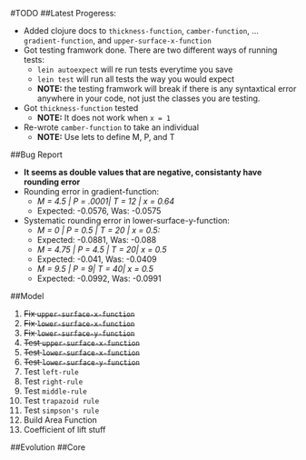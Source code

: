 #TODO
##Latest Progeress:
* Added clojure docs to `thickness-function`, `camber-function`,
... `gradient-function`, and `upper-surface-x-function`
* Got testing framwork done. There are two different ways of running tests:
  * `lein autoexpect` will re run tests everytime you save
  * `lein test` will run all tests the way you would expect
  * **NOTE:** the testing framwork will break if there is any syntaxtical error anywhere in your code,
not just the classes you are testing.
* Got `thickness-function` tested
  * **NOTE:** It does not work when `x = 1`
* Re-wrote `camber-function` to take an individual
  * **NOTE:** Use lets to define M, P, and T

##Bug Report
* **It seems as double values that are negative, consistanty have rounding error**
* Rounding error in gradient-function:
  * *M = 4.5 | P = .0001| T = 12 | x = 0.64*
  * Expected: -0.0576, Was: -0.0575
* Systematic rounding error in lower-surface-y-function:
  * *M = 0 | P = 0.5 | T = 20 | x = 0.5:*
  * Expected: -0.0881, Was: -0.088
  * *M = 4.75 | P = 4.5 | T = 20| x = 0.5*
  * Expected: -0.041, Was: -0.0409
  * *M = 9.5 | P = 9| T = 40| x = 0.5*
  * Expected: -0.0992, Was: -0.0991

##Model
1. ~~Fix `upper-surface-x-function`~~
2. ~~Fix `lower-surface-x-function`~~
3. ~~Fix `lower-surface-y-function`~~
4. ~~Test `upper-surface-x-function`~~
5. ~~Test `lower-surface-x-function`~~
6. ~~Test `lower-surface-y-function`~~
7. Test `left-rule`
8. Test `right-rule`
9. Test `middle-rule`
10. Test `trapazoid rule`
11. Test `simpson's rule`
12. Build Area Function
13. Coefficient of lift stuff

##Evolution
##Core
